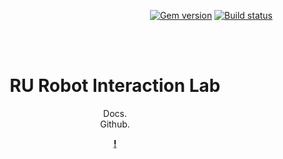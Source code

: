 <p align="right">
    <a href="https://badge.fury.io/rb/just-the-docs"><img src="https://badge.fury.io/rb/just-the-docs.svg" alt="Gem version"></a> <a href="https://github.com/pmarsceill/just-the-docs/actions"><img src="https://github.com/pmarsceill/just-the-docs/workflows/CI/badge.svg" alt="Build status"></a>
</p>
<br><br>
<p align="center">
    <h1 align="center">RU Robot Interaction Lab</h1>
    <p align="center">Docs.<br>Github.</p>
    <p align="center"><strong><a href="https://ru-robotinteractionlab.github.io/"> !</a></strong></p>
    <br><br><br>
</p>
